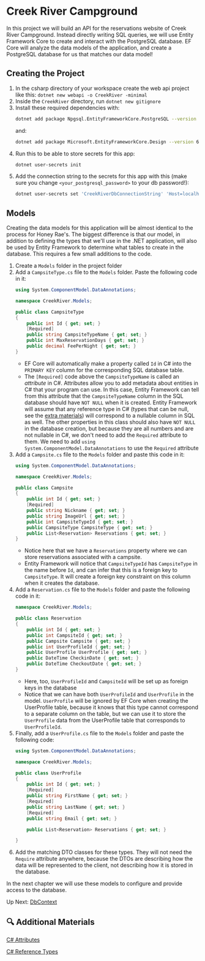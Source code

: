 # Creek River Campground
In this project we will build an API for the reservations website of Creek River Campground. Instead directly writing SQL queries, we will use Entity Framework Core to create and interact with the PostgreSQL database. EF Core will analyze the data models of the application, and create a PostgreSQL database for us that matches our data model!

## Creating the Project
1. In the csharp directory of your workspace create the web api project like this: `dotnet new webapi -o CreekRiver -minimal`
1. Inside the `CreekRiver` directory, run `dotnet new gitignore`
1. Install these required dependencies with:
    ``` bash
    dotnet add package Npgsql.EntityFrameworkCore.PostgreSQL --version 6.0
    ```
    and: 
    ``` bash
    dotnet add package Microsoft.EntityFrameworkCore.Design --version 6.0
    ```
1. Run this to be able to store secrets for this app: 
    ``` bash
    dotnet user-secrets init
    ```
1. Add the connection string to the secrets for this app with this (make sure you change `<your_postgresql_password>` to your db password!):
    ``` bash
    dotnet user-secrets set 'CreekRiverDbConnectionString' 'Host=localhost;Port=5432;Username=postgres;Password=<your_postgresql_password>;Database=CreekRiver'
    ```

## Models
Creating the data models for this application will be almost identical to the process for Honey Rae's. The biggest difference is that our model, in addition to defining the types that we'll use in the .NET application, will also be used by Entity Framework to determine what tables to create in the database. This requires a few small additions to the code. 

1. Create a `Models` folder in the project folder
1. Add a `CampsiteType.cs` file to the `Models` folder. Paste the following code in it:
    ``` csharp
    using System.ComponentModel.DataAnnotations;

    namespace CreekRiver.Models;

    public class CampsiteType
    {
        public int Id { get; set; }
        [Required]
        public string CampsiteTypeName { get; set; }
        public int MaxReservationDays { get; set; }
        public decimal FeePerNight { get; set; }
    }
    ```
    - EF Core will automatically make a property called `Id` in C# into the `PRIMARY KEY` column for the corresponding SQL database table. 
    - The `[Required]` code above the `CampsiteTypeName` is called an _attribute_ in C#. Attributes allow you to add metadata about entities in C# that your program can use. In this case, Entity Framework can tell from this attribute that the `CampsiteTypeName` column in the SQL database should have `NOT NULL` when it is created. Entity Framework will assume that any reference type in C# (types that can be null, see the [extra materials](https://learn.microsoft.com/en-us/dotnet/csharp/language-reference/keywords/reference-types)) will correspond to a nullable column in SQL as well. The other properties in this class should also have `NOT NULL` in the database creation, but because they are all numbers and are not nullable in C#, we don't need to add the `Required` attribute to them. We need to add `using System.ComponentModel.DataAnnotations` to use the `Required` attribute
1.  Add a `Campsite.cs` file to the `Models` folder and paste this code in it:
    ``` csharp
    using System.ComponentModel.DataAnnotations;

    namespace CreekRiver.Models;

    public class Campsite
    {
        public int Id { get; set; }
        [Required]
        public string Nickname { get; set; }
        public string ImageUrl { get; set; }
        public int CampsiteTypeId { get; set; }
        public CampsiteType CampsiteType { get; set; }
        public List<Reservation> Reservations { get; set; }
    }
    ```
    - Notice here that we have a `Reservations` property where we can store reservations associated with a campsite. 
    - Entity Framework will notice that `CampsiteTypeId` has `CampsiteType` in the name before `Id`, and can infer that this is a foreign key to `CampsiteType`. It will create a foreign key constraint on this column when it creates the database.
1. Add a `Reservation.cs` file to the `Models` folder and paste the following code in it:
    ``` csharp
    namespace CreekRiver.Models;

    public class Reservation
    {
        public int Id { get; set; }
        public int CampsiteId { get; set; }
        public Campsite Campsite { get; set; }
        public int UserProfileId { get; set; }
        public UserProfile UserProfile { get; set; }
        public DateTime CheckinDate { get; set; }
        public DateTime CheckoutDate { get; set; }
    }
    ```
    - Here, too, `UserProfileId` and `CampsiteId` will be set up as foreign keys in the database
    - Notice that we can have both `UserProfileId` and `UserProfile` in the model. `UserProfile` will be ignored by EF Core when creating the UserProfile table, because it knows that this type cannot correspond to a separate column on the table, but we can use it to store the `UserProfile` data from the UserProfile table that corresponds to `UserProfileId`. 
1. Finally, add a `UserProfile.cs` file to the `Models` folder and paste the following code:
    ```csharp
    using System.ComponentModel.DataAnnotations;

    namespace CreekRiver.Models;

    public class UserProfile
    {
        public int Id { get; set; }
        [Required]
        public string FirstName { get; set; }
        [Required]
        public string LastName { get; set; }
        [Required]
        public string Email { get; set; }

        public List<Reservation> Reservations { get; set; }

    }
    ```
1. Add the matching DTO classes for these types. They will not need the `Require` attribute anywhere, because the DTOs are describing how the data will be represented to the client, not describing how it is stored in the database. 

In the next chapter we will use these models to configure and provide access to the database. 

Up Next: [DbContext](./creek-river-db-context.md)

## 🔍 Additional Materials

[C# Attributes](https://learn.microsoft.com/en-us/dotnet/csharp/advanced-topics/reflection-and-attributes/)

[C# Reference Types](https://learn.microsoft.com/en-us/dotnet/csharp/language-reference/keywords/reference-types)